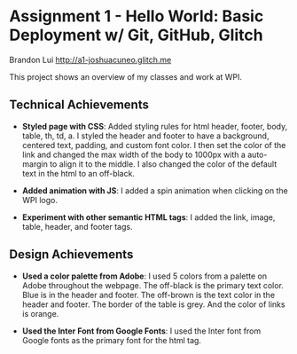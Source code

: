 Assignment 1 - Hello World: Basic Deployment w/ Git, GitHub, Glitch
===

Brandon Lui
http://a1-joshuacuneo.glitch.me

This project shows an overview of my classes and work at WPI. 

## Technical Achievements
- **Styled page with CSS**: Added styling rules for html header, footer, body, table, th, td, a. I styled the header and footer to have a background, centered text, padding, and custom font color. I then set the color of the link and changed the max width of the body to 1000px with a auto-margin to align it to the middle. I also changed the color of the default text in the html to an off-black.

- **Added animation with JS**: I added a spin animation when clicking on the WPI logo.

- **Experiment with other semantic HTML tags**: I added the link, image, table, header, and footer tags.

## Design Achievements
- **Used a color palette from Adobe**: I used 5 colors from a palette on Adobe throughout the webpage. The off-black is the primary text color. Blue is in the header and footer. The off-brown is the text color in the header and footer. The border of the table is grey. And the color of links is orange. 

- **Used the Inter Font from Google Fonts**: I used the Inter font from Google fonts as the primary font for the html tag.



